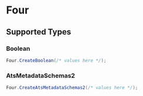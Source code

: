 # Four


## Supported Types

### Boolean

```csharp
Four.CreateBoolean(/* values here */);
```

### AtsMetadataSchemas2

```csharp
Four.CreateAtsMetadataSchemas2(/* values here */);
```
